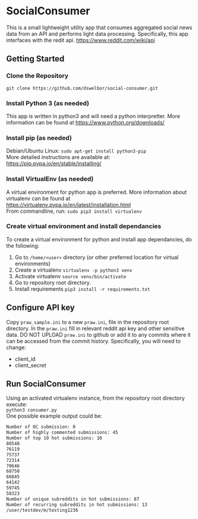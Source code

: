 # SocialConsumer
This is a small lightweight utility app that consumes aggregated social news data from an API 
and performs light data processing. Specifically, this app interfaces with the redit api. https://www.reddit.com/wiki/api

## Getting Started

### Clone the Repository
`git clone https://github.com/dswelbor/social-consumer.git`

### Install Python 3 (as needed)
This app is written in python3 and will need a python interpretter. More information can be found at https://www.python.org/downloads/

### Install pip (as needed)
Debian/Ubuntu Linux: 
`sudo apt-get install python3-pip` <br>
More detailed instructions are available at: 
https://pip.pypa.io/en/stable/installing/

### Install VirtualEnv (as needed)
A virtual environment for python app is preferred. More information about virtualenv can be found at https://virtualenv.pypa.io/en/latest/installation.html <br>
From commandline, run: `sudo pip3 install virtualenv`

### Create virtual environment and install dependancies
To create a virtual environment for python and install app dependancies, do the following:
1. Go to `/home/<user>` directory (or other preferred location for virtual environments)
2. Create a virtualenv `virtualenv -p python3 venv`
3. Activate virtualenv `source venv/bin/activate`
4. Go to repository root directory.
5. Install requirements `pip3 install -r requirements.txt`

## Configure API key
Copy `praw_sample.ini` to a new `praw.ini`, file in the repository root 
directory. In the `praw.ini` fill in relevant reddit api key and 
other sensitive data. DO NOT UPLOAD `praw.ini` to github or add it to 
any commits where it can be accessed from the commit history.
Specifically, you will need to change: <br>
- client_id
- client_secret


## Run SocialConsumer
Using an activated virtualenv instance, from the repository root directory execute: <br>
`python3 consumer.py`
<br>
One possible example output could be: <br>
```bash
Number of OC submission: 0
Number of highly commented submissions: 45
Number of top 10 hot submissions: 10
80548
76119
75737
72314
70646
68750
66845
64142
59745
58323
Number of unique subreddits in hot submissions: 87
Number of recurring subreddits in hot submissions: 13
/user/testdev/m/testing1236
```